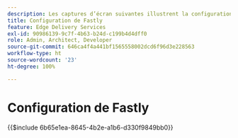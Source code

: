 ```yaml
---
description: Les captures d’écran suivantes illustrent la configuration de Fastly pour diffuser du contenu. Les paramètres essentiels sont marqués d’un cercle rouge.
title: Configuration de Fastly
feature: Edge Delivery Services
exl-id: 90986139-9c7f-4b63-b24d-c199b4d4dff0
role: Admin, Architect, Developer
source-git-commit: 646ca4f4a441bf1565558002dcd6f96d3e228563
workflow-type: ht
source-wordcount: '23'
ht-degree: 100%

---
```


# Configuration de Fastly

{{$include 6b65e1ea-8645-4b2e-a1b6-d330f9849bb0}}
